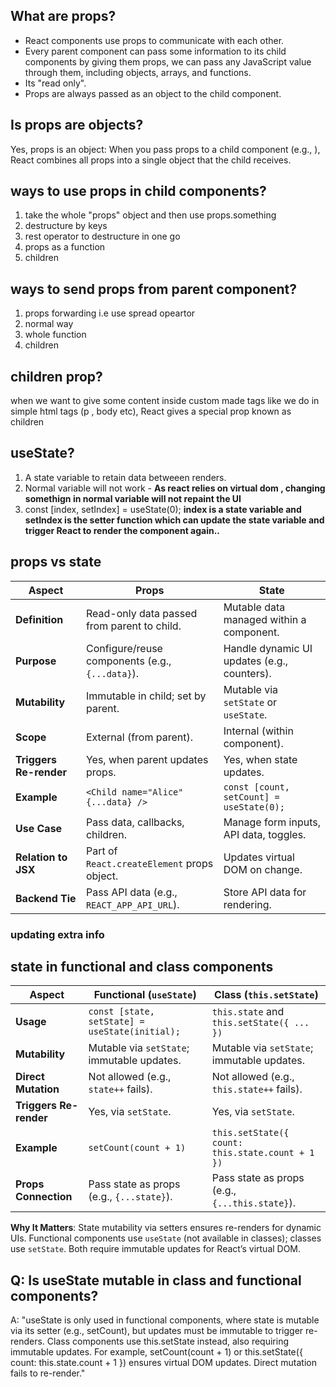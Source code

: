## What are props?

- React components use props to communicate with each other.
- Every parent component can pass some information to its child components by giving them props, we can pass any JavaScript value through them, including objects, arrays, and functions.
- Its "read only".
- Props are always passed as an object to the child component.

## Is props are objects?

Yes, props is an object: When you pass props to a child component (e.g., <Child name="Alice" age={30} />), React combines all props into a single object that the child receives.

## ways to use props in child components?

1. take the whole "props" object and then use props.something
2. destructure by keys
3. rest operator to destructure in one go
4. props as a function
5. children

## ways to send props from parent component?

1. props forwarding i.e use spread opeartor
2. normal way
3. whole function
4. children

## children prop?

when we want to give some content inside custom made tags like we do in simple html tags (p , body etc), React gives a special prop known as children

## useState?

1.  A state variable to retain data betweeen renders.
2.  Normal variable will not work - **As react relies on virtual dom , changing somethign in normal variable will not repaint the UI**
3.  const [index, setIndex] = useState(0); **index is a state variable and setIndex is the setter function which can update the state variable and trigger React to render the component again..**

## props vs state

| **Aspect**             | **Props**                                       | **State**                                   |
| ---------------------- | ----------------------------------------------- | ------------------------------------------- |
| **Definition**         | Read-only data passed from parent to child.     | Mutable data managed within a component.    |
| **Purpose**            | Configure/reuse components (e.g., `{...data}`). | Handle dynamic UI updates (e.g., counters). |
| **Mutability**         | Immutable in child; set by parent.              | Mutable via `setState` or `useState`.       |
| **Scope**              | External (from parent).                         | Internal (within component).                |
| **Triggers Re-render** | Yes, when parent updates props.                 | Yes, when state updates.                    |
| **Example**            | `<Child name="Alice" {...data} />`              | `const [count, setCount] = useState(0);`    |
| **Use Case**           | Pass data, callbacks, children.                 | Manage form inputs, API data, toggles.      |
| **Relation to JSX**    | Part of `React.createElement` props object.     | Updates virtual DOM on change.              |
| **Backend Tie**        | Pass API data (e.g., `REACT_APP_API_URL`).      | Store API data for rendering.               |

### updating extra info

## state in functional and class components

| **Aspect**             | **Functional (`useState`)**                    | **Class (`this.setState`)**                      |
| ---------------------- | ---------------------------------------------- | ------------------------------------------------ |
| **Usage**              | `const [state, setState] = useState(initial);` | `this.state` and `this.setState({ ... })`        |
| **Mutability**         | Mutable via `setState`; immutable updates.     | Mutable via `setState`; immutable updates.       |
| **Direct Mutation**    | Not allowed (e.g., `state++` fails).           | Not allowed (e.g., `this.state++` fails).        |
| **Triggers Re-render** | Yes, via `setState`.                           | Yes, via `setState`.                             |
| **Example**            | `setCount(count + 1)`                          | `this.setState({ count: this.state.count + 1 })` |
| **Props Connection**   | Pass state as props (e.g., `{...state}`).      | Pass state as props (e.g., `{...this.state}`).   |

**Why It Matters**: State mutability via setters ensures re-renders for dynamic UIs. Functional components use `useState` (not available in classes); classes use `setState`. Both require immutable updates for React’s virtual DOM.

## Q: Is useState mutable in class and functional components?

A: "useState is only used in functional components, where state is mutable via its setter (e.g., setCount), but updates must be immutable to trigger re-renders. Class components use this.setState instead, also requiring immutable updates. For example, setCount(count + 1) or this.setState({ count: this.state.count + 1 }) ensures virtual DOM updates. Direct mutation fails to re-render."
